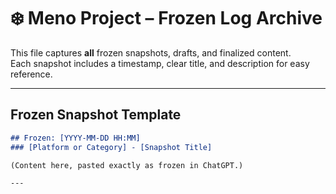 # ❄️ Meno Project – Frozen Log Archive

This file captures **all** frozen snapshots, drafts, and finalized content.  
Each snapshot includes a timestamp, clear title, and description for easy reference.

---

## Frozen Snapshot Template

```markdown
## Frozen: [YYYY-MM-DD HH:MM]
### [Platform or Category] - [Snapshot Title]

(Content here, pasted exactly as frozen in ChatGPT.)

---
